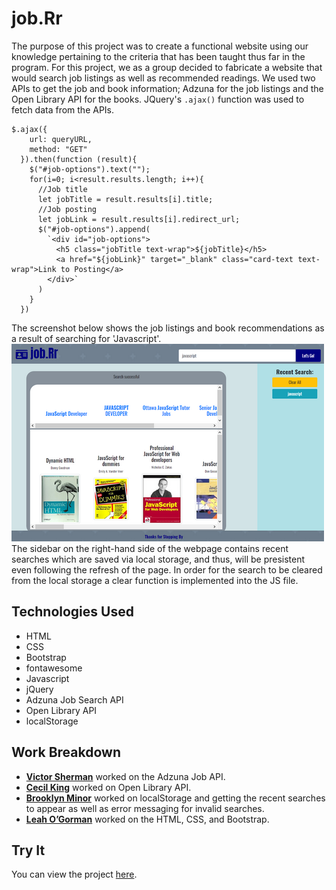 

# job.Rr
The purpose of this project was to create a functional website using our knowledge pertaining to the criteria that has been taught thus far in the program. For this project, we as a group decided to fabricate a website that would search job listings as well as recommended readings. We used two APIs to get the job and book information; Adzuna for the job listings and the Open Library API for the books. JQuery's `.ajax()` function was used to fetch data from the APIs.

```
$.ajax({
    url: queryURL,
    method: "GET"
  }).then(function (result){
    $("#job-options").text("");
    for(i=0; i<result.results.length; i++){
      //Job title
      let jobTitle = result.results[i].title;
      //Job posting
      let jobLink = result.results[i].redirect_url;
      $("#job-options").append(
        `<div id="job-options">
          <h5 class="jobTitle text-wrap">${jobTitle}</h5>
          <a href="${jobLink}" target="_blank" class="card-text text-wrap">Link to Posting</a>
        </div>`
      )
    }
  })
 ``` 
The screenshot below shows the job listings and book recommendations as a result of searching for 'Javascript'. 
![job.Rr screenshot](assets/jobRr_small.png)
The sidebar on the right-hand side of the webpage contains recent searches which are saved via local storage, and thus, will be presistent even following the refresh of the page. In order for the search to be cleared from the local storage a clear function is implemented into the JS file. 

## Technologies Used
* HTML
* CSS
* Bootstrap
* fontawesome 
* Javascript
* jQuery 
* Adzuna Job Search API 
* Open Library API
* localStorage

## Work Breakdown
* [**Victor Sherman**](https://github.com/vicscherman) worked on the Adzuna Job API. 
* [**Cecil King**](https://github.com/cek333) worked on Open Library API.
* [**Brooklyn Minor**](https://github.com/brooklynminor) worked on localStorage and getting the recent searches to appear as well as error messaging for invalid searches. 
* [**Leah O’Gorman**](https://github.com/leahogorman) worked on the HTML, CSS, and Bootstrap.

## Try It
You can view the project [here](https://vicscherman.github.io/project1/).  
